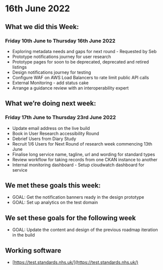 # 16th June 2022 

## What we did this Week:
### Friday 10th  June  to Thursday 16th June 2022
* Exploring metadata needs and gaps for next round - Requested by Seb
* Prototype notifications journey for user research
* Prototype pages for soon to be deprecated, deprecated and retired listings
* Design notifications journey for testing
* Configure WAF on AWS Load Balancers to rate limit public API calls
* External Monitoring - add status cake
* Arrange a guidance review with an interoperability expert

## What we’re doing next week:
### Friday 17th June to Thursday 23rd June 2022 
* Update email address on the live build
* Book in User Research accessibility Round
* Debrief Users from Diary Study
* Recruit 1/6 Users for Next Round of research week commencing 13th June
* Finalise long service name, tagline, url and wording for standard types
* Review workflow for taking records from one CKAN instance to another
* Internal monitoring dashboard - Setup cloudwatch dashboard for service

## We met these goals this week:
* GOAL: Get the notification banners ready in the design prototype
* GOAL: Set up analytics on the test domain

## We set these goals for the following week
* GOAL: Update the content and design of the previous roadmap iteration in the build

## Working software
* [https://test.standards.nhs.uk/](https://test.standards.nhs.uk/) 
